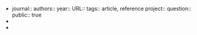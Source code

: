 - journal::
  authors::
  year::
  URL::
  tags:: article, reference
  project::
  question::
  public:: true
-
-